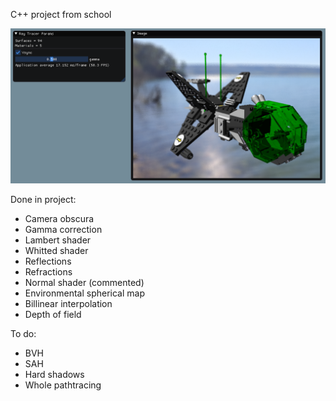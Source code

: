 C++ project from school

![Image of avenger](data/raytraced_avenger.png)

Done in project:
* Camera obscura
* Gamma correction
* Lambert shader
* Whitted shader 
* Reflections
* Refractions
* Normal shader (commented)
* Environmental spherical map
* Billinear interpolation
* Depth of field

To do:
* BVH
* SAH
* Hard shadows
* Whole pathtracing
